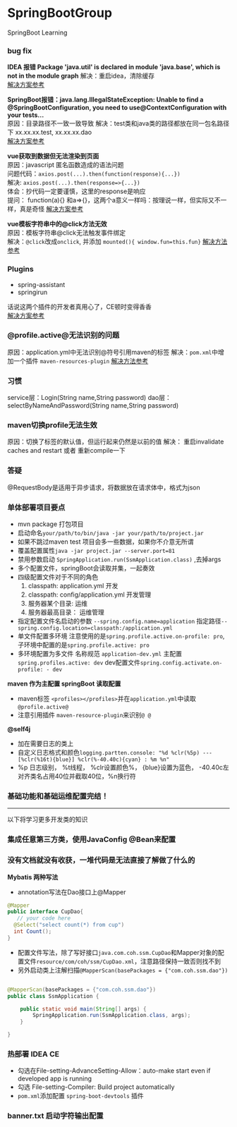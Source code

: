 # SpringBootGroup
SpringBoot Learning



### bug fix

**IDEA 报错 Package 'java.util' is declared in module 'java.base', which is not in the module graph**
解决：重启idea，清除缓存  
[解决方案参考](https://blog.51cto.com/u_14301180/5575048) 

**SpringBoot报错：java.lang.IllegalStateException: Unable to find a @SpringBootConfiguration, you need to use@ContextConfiguration with your tests...**  
原因：目录路径不一致一致导致
解决：test类和java类的路径都放在同一包名路径下 xx.xx.xx.test, xx.xx.xx.dao  
[解决方案参考](https://zhuanlan.zhihu.com/p/146317623)

**vue获取到数据但无法渲染到页面**  
原因：javascript 匿名函数造成的语法问题  
问题代码：`axios.post(...).then(function(response){...})`  
解决: `axios.post(...).then(response=>{...})`  
体会：抄代码一定要谨慎，这里的response是响应  
提问： function(a){} 和a=>{}，这两个a意义一样吗：按理说一样，但实际又不一样，真是奇怪
[解决方案参考](https://bbs.csdn.net/topics/393404643)



**vue模板字符串中的@click方法无效**  
原因：模板字符串@click无法触发事件绑定  
解决：`@click`改成`onclick`, 并添加 `mounted(){ window.fun=this.fun}`
[解决方法参考](https://blog.csdn.net/weixin_40141473/article/details/118642688)
### Plugins
- spring-assistant
- springirun  

话说这两个插件的开发者真用心了，CE顿时变得香香  
[解决方案参考](https://blog.csdn.net/GLepoch/article/details/113485608)



### @profile.active@无法识别的问题
原因：application.yml中无法识别@符号引用maven的标签
解决：`pom.xml`中增加一个插件 `maven-resources-plugin`
[解决方法参考](https://blog.csdn.net/AdminPwd/article/details/96966359)
### 习惯
service层：Login(String name,String password)
dao层：selectByNameAndPassword(String name,String password)

### maven切换profile无法生效
原因：切换了<activeByDefault>标签的默认值，但运行起来仍然是以前的值
解决： 重启invalidate caches and restart 或者 重新compile一下

### 答疑
@RequestBody是适用于异步请求，将数据放在请求体中，格式为json



### 单体部署项目要点

- mvn package 打包项目
- 启动命名`your/path/to/bin/java -jar your/path/to/project.jar `
- 如果不跳过maven test 项目会多一些数据，如果你不介意无所谓
- 覆盖配置属性`java -jar project.jar --server.port=81`
- 禁用参数启动 `SpringApplication.run(SsmApplication.class)` ,去掉args
- 多个配置文件，springBoot会读取并集，一起奏效
- 四级配置文件对于不同的角色
  1. classpath: application.yml 开发
  2. classpath: config/application.yml 开发管理
  3. 服务器某个目录: 运维
  4. 服务器最高目录： 运维管理
- 指定配置文件名启动的参数 `--spring.config.name=application` 指定路径`--spring.config.location=classpath:/application.yml`
- 单文件配置多环境 注意使用的是`spring.profile.active.on-profile: pro`, 子环境中配置的是`spring.profile.active: pro`
- 多环境配置为多文件 名称规范 `application-dev.yml` 主配置`spring.profiles.active: dev` dev配置文件`spring.config.activate.on-profile: - dev`

**maven 作为主配置 springBoot 读取配置**
- maven标签 `<profiles></profiles>`并在`application.yml`中读取`@profile.active@`
- 注意引用插件 `maven-resource-plugin`来识别`@ @`



**@self4j**
- 加在需要日志的类上
- 自定义日志格式和颜色`logging.partten.console: "%d %clr(%5p) --- [%clr(%16t){blue}] %clr(%-40.40c){cyan} : %m %n"`
- %p 日志级别， %t线程， %clr设置颜色%， {blue}设置为蓝色， -40.40c左对齐类名占用40位并截取40位，%n换行符

### 基础功能和基础运维配置完结！

---
以下将学习更多开发类的知识

###  集成任意第三方类，使用JavaConfig @Bean来配置


### 没有文档就没有收获，一堆代码是无法直接了解做了什么的

**Mybatis 两种写法**

- annotation写法在Dao接口上@Mapper
```java
@Mapper
public interface CupDao{
   // your code here
  @Select("select count(*) from cup")
  int Count();
}
```

- 配置文件写法，除了写好接口`java.com.coh.ssm.CupDao`和Mapper对象的配置文件`resource/com/coh/ssm/CupDao.xml`，注意路径保持一致否则找不到
- 另外启动类上注解扫描`@MapperScan(basePackages = {"com.coh.ssm.dao"})`
```java

@MapperScan(basePackages = {"com.coh.ssm.dao"})
public class SsmApplication {

    public static void main(String[] args) {
        SpringApplication.run(SsmApplication.class, args);
    }

}
```


### 热部署 IDEA CE

- 勾选在File-setting-AdvanceSetting-Allow：auto-make start even if developed app is running
- 勾选 File-setting-Compiler: Build project automatically
- `pom.xml`添加配置 `spring-boot-devtools` 插件



### banner.txt 启动字符输出配置



